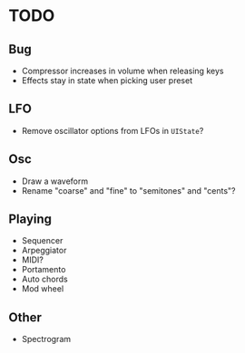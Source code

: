 # TODO

## Bug

- Compressor increases in volume when releasing keys
- Effects stay in state when picking user preset

## LFO

- Remove oscillator options from LFOs in `UIState`?

## Osc

- Draw a waveform
- Rename "coarse" and "fine" to "semitones" and "cents"?

## Playing

- Sequencer
- Arpeggiator
- MIDI?
- Portamento
- Auto chords
- Mod wheel

## Other

- Spectrogram
